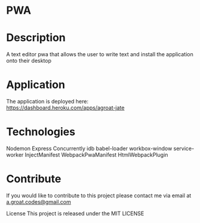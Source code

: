 # PWA #

# Description

A text editor pwa that allows the user to write text and install the application onto their desktop

# Application

The application is deployed here: https://dashboard.heroku.com/apps/agroat-jate

# Technologies

Nodemon
Express
Concurrently
idb
babel-loader
workbox-window
service-worker
InjectManifest
WebpackPwaManifest
HtmlWebpackPlugin

# Contribute
If you would like to contribute to this project please contact me via email at a.groat.codes@gmail.com

License
This project is released under the MIT LICENSE
